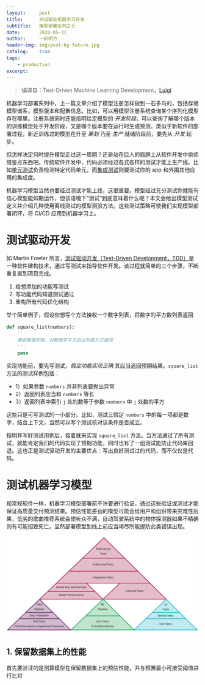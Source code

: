 ```yaml
---
layout:		post
title:  	测试驱动机器学习开发
subtitle:   模型部署系列之七
date:       2020-05-31
author:     一轩明月
header-img: img/post-bg-future.jpg
catalog:    true
tags:
    - production
excerpt:    
---
```


> 编译自：Test-Driven Machine Learning Development，[Luigi](https://mlinproduction.com/author/luigi/)

机器学习部署系列中，上一篇文章介绍了模型注册怎样做到一石多鸟的，包括存储模型谱系，模型版本和配置信息。比如，可以用模型注册系统查询某个序列化模型存在哪里。注册系统同时还能指明给定模型的 _开发阶段_，可以查询了解哪个版本的训练模型处于开发阶段，又是哪个版本要在运行时生成预测。类似于新软件的部署过程，新近训练过的模型在升至 _筹划_ 乃至 _生产_  就绪阶段前，要先从 _开发_  起步。

但怎样决定何时提升模型走过这一周期？还是站在巨人的肩膀上从软件开发中偷师借鉴点东西吧。传统软件开发中，代码必须经过各式各样的测试才能上生产线。比如[单元测试]()负责检测特定代码单元，而[集成测试](https://martinfowler.com/articles/practical-test-pyramid.html#IntegrationTests)则要测试你的 app 和外围其他应用的集成度。

机器学习模型当然也要经过测试才能上线，这很重要。模型经过充分测试你就能有信心模型能如期运作，但该语境下“测试”到底意味着什么呢？本文会给出模型测试定义并介绍几种使用离线测试的模型测验方法。这些测试策略可使我们实现模型部署闭环，将 CI/CD 应用到机器学习上。

# 测试驱动开发

如 Martin Fowler 所言，[测试驱动开发（Test-Driven Development，TDD）](https://martinfowler.com/bliki/TestDrivenDevelopment.html)是一种软件建构技术，通过写测试来指导软件开发。该过程就简单的三个步骤，不断重复直到项目完成。

1. 给想添加的功能写测试
2. 写功能代码知道测试通过
3. 重构所有代码优化结构

举个简单例子，假设你想写个方法接收一个数字列表，将数字的平方数列表返回

```python
def square_list(numbers):
    '''
    接收数值列表，对数值求平方后以列表方式返回
    '''
    pass
```

实现功能前，要先写测试，_假定功能实现正确_ 其应当返回预期结果。`square_list` 方法的测试样例包括：

- 1）如果参数 `numbers` 并非列表要抛出异常
- 2）返回列表应当和 `numbers` 等长
- 3）返回列表中索引 `j` 处的数等于参数 `numbers` 中 `j` 处数的平方

这些只是可写测试的一小部分。比如，测试三假定 `numbers` 中的每一项都是数字，结合上下文，当然可以写个测试核对该条件是否成立。

指明并写好测试用例后，接着就来实现 `square_list` 方法。当方法通过了所有测试，就能肯定我们的代码实现了预期功能，同时也有了一组测试能防止代码库回退。这也正是测试驱动开发的主要优点：写出良好测试过的代码，而不仅仅是代码。

# 测试机器学习模型

和常规软件一样，机器学习模型部署前不许要进行验证，通过这些验证或测试才能保证高质量交付预测结果。预估性能差劲的模型可能会给用户和组织带来灾难性后果，低劣的歌曲推荐系统会使听众不满，自动驾驶系统中的物体探测器如果不精确则有可能招致死亡。显然部署模型到线上前应当竭尽所能提防此类错误出现。

![](https://raw.githubusercontent.com/LibertyDream/diy_img_host/master/img/2020-07-09_test-pyramid.png)

## 1. 保留数据集上的性能

首先要验证的是测算模型在保留数据集上的预估性能，并与预置最小可接受阈值进行比对